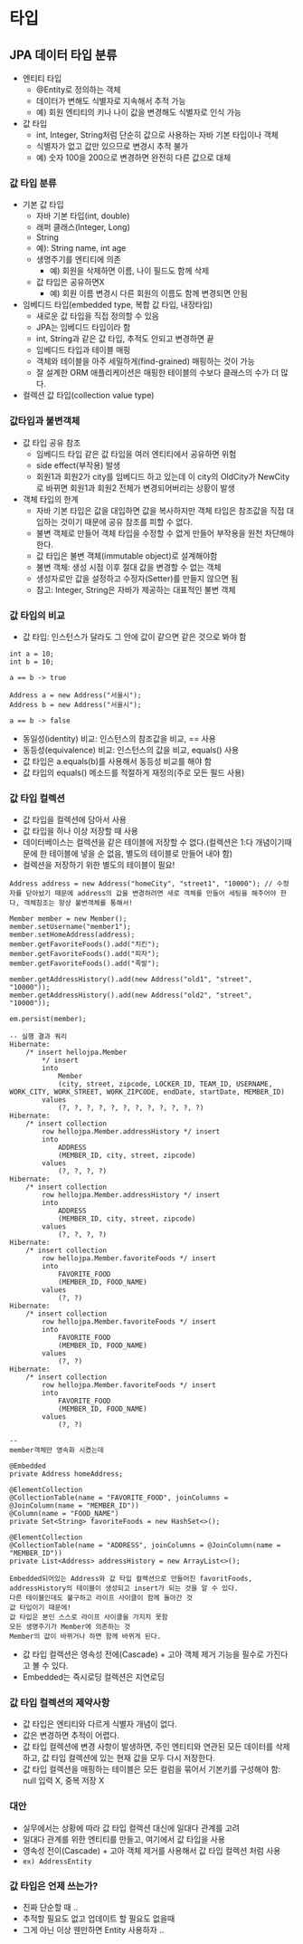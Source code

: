 # 타입

## JPA 데이터 타입 분류
- 엔티티 타입
  - @Entity로 정의하는 객체
  - 데이터가 변해도 식별자로 지속해서 추적 가능
  - 예) 회원 엔티티의 키나 나이 값을 변경해도 식별자로 인식 가능
- 값 타입
  - int, Integer, String처럼 단순히 값으로 사용하는 자바 기본 타입이나 객체
  - 식별자가 없고 값만 있으므로 변경시 추적 불가
  - 예) 숫자 100을 200으로 변경하면 완전히 다른 값으로 대체
  
  
### 값 타입 분류
- 기본 값 타입
  - 자바 기본 타입(int, double)
  - 래퍼 클래스(Integer, Long)
  - String
  - 예): String name, int age
  - 생명주기를 엔티티에 의존
    - 예) 회원을 삭제하면 이름, 나이 필드도 함께 삭제
  - 값 타입은 공유하면X
    - 예) 회원 이름 변경시 다른 회원의 이름도 함께 변경되면 안됨
- 임베디드 타입(embedded type, 복합 값 타입, 내장타입)
  - 새로운 값 타입을 직접 정의할 수 있음
  - JPA는 임베디드 타입이라 함
  - int, String과 같은 값 타입, 추적도 안되고 변경하면 끝
  - 임베디드 타입과 테이블 매핑
  - 객체와 테이블을 아주 세밀하게(find-grained) 매핑하는 것이 가능
  - 잘 설계한 ORM 애플리케이션은 매핑한 테이블의 수보다 클래스의 수가 더 많다.
- 컬렉션 값 타입(collection value type)


### 값타입과 불변객체
- 값 타입 공유 참조
  - 임베디드 타입 같은 값 타입을 여러 엔티티에서 공유하면 위험
  - side effect(부작용) 발생
  - 회원1과 회원2가 city를 임베디드 하고 있는데 이 city의 OldCity가 NewCity로 바뀌면 회원1과 회원2 전체가 변경되어버리는 상황이 발생
- 객체 타입의 한계
  - 자바 기본 타입은 값을 대입하면 값을 복사하지만 객체 타입은 참조값을 직접 대입하는 것이기 때문에 공유 참조를 피할 수 없다.
  - 불변 객체로 만들어 객체 타입을 수정할 수 없게 만들어 부작용을 원천 차단해야 한다.
  - 값 타입은 불변 객체(immutable object)로 설계해야함
  - 불변 객체: 생성 시점 이후 절대 값을 변경할 수 없는 객체
  - 생성자로만 값을 설정하고 수정자(Setter)를 만들지 않으면 됨
  - 참고: Integer, String은 자바가 제공하는 대표적인 불변 객체


### 값 타입의 비교
- 값 타입: 인스턴스가 달라도 그 안에 값이 같으면 같은 것으로 봐야 함
```text
int a = 10;
int b = 10;

a == b -> true

Address a = new Address("서울시");
Address b = new Address("서울시");

a == b -> false
```
- 동일성(identity) 비교: 인스턴스의 참조값을 비교, == 사용
- 동등성(equivalence) 비교: 인스턴스의 값을 비교, equals() 사용
- 값 타입은 a.equals(b)를 사용해서 동등성 비교를 해야 함
- 값 타입의 equals() 메소드를 적절하게 재정의(주로 모든 필드 사용)


### 값 타입 컬렉션
- 값 타입을 컬렉션에 담아서 사용
- 값 타입을 하나 이상 저장할 때 사용
- 데이터베이스는 컬렉션을 같은 테이블에 저장할 수 없다.(컬렉션은 1:다 개념이기때문에 한 테이블에 넣을 순 없음, 별도의 테이블로 만들어 내야 함)
- 컬렉션을 저장하기 위한 별도의 테이블이 필요!

```text
Address address = new Address("homeCity", "street1", "10000"); // 수정자를 닫아놨기 때문에 address의 값을 변경하려면 새로 객체를 만들어 세팅을 해주어야 한다, 객체참조는 항상 불변객체를 통해서!

Member member = new Member();
member.setUsername("member1");
member.setHomeAddress(address);
member.getFavoriteFoods().add("치킨");
member.getFavoriteFoods().add("피자");
member.getFavoriteFoods().add("족발");

member.getAddressHistory().add(new Address("old1", "street", "10000"));
member.getAddressHistory().add(new Address("old2", "street", "10000"));

em.persist(member);

-- 실행 결과 쿼리
Hibernate: 
    /* insert hellojpa.Member
        */ insert 
        into
            Member
            (city, street, zipcode, LOCKER_ID, TEAM_ID, USERNAME, WORK_CITY, WORK_STREET, WORK_ZIPCODE, endDate, startDate, MEMBER_ID) 
        values
            (?, ?, ?, ?, ?, ?, ?, ?, ?, ?, ?, ?)
Hibernate: 
    /* insert collection
        row hellojpa.Member.addressHistory */ insert 
        into
            ADDRESS
            (MEMBER_ID, city, street, zipcode) 
        values
            (?, ?, ?, ?)
Hibernate: 
    /* insert collection
        row hellojpa.Member.addressHistory */ insert 
        into
            ADDRESS
            (MEMBER_ID, city, street, zipcode) 
        values
            (?, ?, ?, ?)
Hibernate: 
    /* insert collection
        row hellojpa.Member.favoriteFoods */ insert 
        into
            FAVORITE_FOOD
            (MEMBER_ID, FOOD_NAME) 
        values
            (?, ?)
Hibernate: 
    /* insert collection
        row hellojpa.Member.favoriteFoods */ insert 
        into
            FAVORITE_FOOD
            (MEMBER_ID, FOOD_NAME) 
        values
            (?, ?)
Hibernate: 
    /* insert collection
        row hellojpa.Member.favoriteFoods */ insert 
        into
            FAVORITE_FOOD
            (MEMBER_ID, FOOD_NAME) 
        values
            (?, ?)
            
--
member객체만 영속화 시켰는데
 
@Embedded
private Address homeAddress;

@ElementCollection
@CollectionTable(name = "FAVORITE_FOOD", joinColumns = @JoinColumn(name = "MEMBER_ID"))
@Column(name = "FOOD_NAME")
private Set<String> favoriteFoods = new HashSet<>();

@ElementCollection
@CollectionTable(name = "ADDRESS", joinColumns = @JoinColumn(name = "MEMBER_ID"))
private List<Address> addressHistory = new ArrayList<>();

Embedded되어있는 Address와 값 타입 컬렉션으로 만들어진 favoritFoods, addressHistory의 테이블이 생성되고 insert가 되는 것을 알 수 있다.
다른 테이블인데도 불구하고 라이프 사이클이 함께 돌아간 것
값 타입이기 때문에!
값 타입은 본인 스스로 라이프 사이클을 가지지 못함
모든 생명주기가 Member에 의존하는 것
Member의 값이 바뀌거나 하면 함께 바뀌게 된다.
```
- 값 타입 컬렉션은 영속성 전에(Cascade) + 고아 객체 제거 기능을 필수로 가진다고 볼 수 있다.
- Embedded는 즉시로딩 컬렉션은 지연로딩

### 값 타입 컬렉션의 제약사항
- 값 타입은 엔티티와 다르게 식별자 개념이 없다.
- 값은 변경하면 추적이 어렵다.
- 값 타입 컬렉션에 변경 사항이 발생하면, 주인 엔티티와 연관된 모든 데이터를 삭제하고, 값 타입 컬렉션에 있는 현재 값을 모두 다시 저장한다.
- 값 타입 컬렉션을 매핑하는 테이블은 모든 컬럼을 묶어서 기본키를 구성해야 함: null 입력 X, 중복 저장 X

### 대안
- 실무에서는 상황에 따라 값 타입 컬렉션 대신에 일대다 관계를 고려
- 일대다 관계를 위한 엔티티를 만들고, 여기에서 값 타입을 사용
- 영속성 전이(Cascade) + 고아 객체 제거를 사용해서 값 타입 컬렉션 처럼 사용
- `ex) AddressEntity`

### 값 타입은 언제 쓰는가?
- 진짜 단순할 때 ..
- 추적할 필요도 없고 업데이트 할 필요도 없을때
- 그게 아닌 이상 웬만하면 Entity 사용하자 ..

